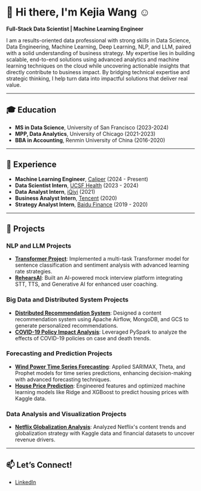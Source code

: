 # 👋 Hi there, I'm Kejia Wang ☺  
**Full-Stack Data Scientist | Machine Learning Engineer**  

I am a results-oriented data professional with strong skills in Data Science, Data Engineering, Machine Learning, Deep Learning, NLP, and LLM, paired with a solid understanding of business strategy. My expertise lies in building scalable, end-to-end solutions using advanced analytics and machine learning techniques on the cloud while uncovering actionable insights that directly contribute to business impact. By bridging technical expertise and strategic thinking, I help turn data into impactful solutions that deliver real value.  

---

## 🎓 Education  
- **MS in Data Science**, University of San Francisco (2023-2024)  
- **MPP, Data Analytics**, University of Chicago (2021-2023)  
- **BBA in Accounting**, Renmin University of China (2016-2020)  

---

## 💼 Experience  
- **Machine Learning Engineer**, [Caliper](https://www.caliper.care/) (2024 - Present)  
- **Data Scientist Intern**, [UCSF Health](https://psych.ucsf.edu/) (2023 - 2024)  
- **Data Analyst Intern**, [iQiyi](https://www.iq.com/?lang=en_us) (2021)  
- **Business Analyst Intern**, [Tencent](https://wetv.vip/en) (2020)  
- **Strategy Analyst Intern**, [Baidu Finance](https://www.duxiaoman.com/) (2019 - 2020)  

---

## 💭 Projects  

### NLP and LLM Projects  
- **[Transformer Project](https://github.com/christawxp/transformer-project)**: Implemented a multi-task Transformer model for sentence classification and sentiment analysis with advanced learning rate strategies.  
- **[RehearsAI](https://github.com/christawxp/RehearsAI-server)**: Built an AI-powered mock interview platform integrating STT, TTS, and Generative AI for enhanced user coaching.  

### Big Data and Distributed System Projects  
- **[Distributed Recommendation System](https://github.com/christawxp/Distributed_Recommendation_System)**: Designed a content recommendation system using Apache Airflow, MongoDB, and GCS to generate personalized recommendations.  
- **[COVID-19 Policy Impact Analysis](https://github.com/christawxp/COVID19_Policy_Impact_Analysis)**: Leveraged PySpark to analyze the effects of COVID-19 policies on case and death trends.  

### Forecasting and Prediction Projects  
- **[Wind Power Time Series Forecasting](https://github.com/christawxp/Wind_Power_Forecasting)**: Applied SARIMAX, Theta, and Prophet models for time series predictions, enhancing decision-making with advanced forecasting techniques.  
- **[House Price Prediction](https://github.com/christawxp/House_Price_Prediction)**: Engineered features and optimized machine learning models like Ridge and XGBoost to predict housing prices with Kaggle data.  

### Data Analysis and Visualization Projects  
- **[Netflix Globalization Analysis](https://github.com/christawxp/Netflix_Globalization_Analysis)**: Analyzed Netflix's content trends and globalization strategy with Kaggle data and financial datasets to uncover revenue drivers.  

---

## 📫 Let’s Connect!  
- [LinkedIn](https://www.linkedin.com/in/kejia-wang/)  
